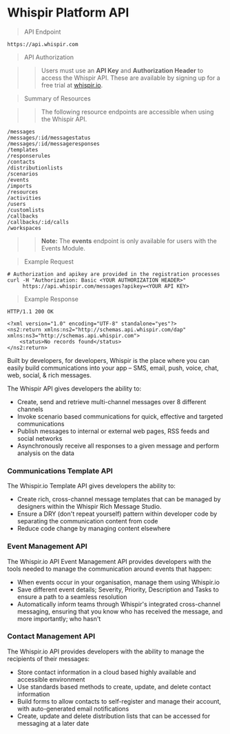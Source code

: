# Whispir Platform API

> API Endpoint

```
https://api.whispir.com
```

> API Authorization

> > Users must use an **API Key** and **Authorization Header** to access the Whispir API. These are available by signing up for a free trial at [whispir.io](https://whispir.io).


> Summary of Resources

> > The following resource endpoints are accessible when using the Whispir API.

```
/messages
/messages/:id/messagestatus
/messages/:id/messageresponses
/templates
/responserules
/contacts
/distributionlists
/scenarios
/events
/imports
/resources
/activities
/users
/customlists
/callbacks
/callbacks/:id/calls
/workspaces
```
> > **Note:** The **events** endpoint is only available for users with the Events Module.

> Example Request

```shell
# Authorization and apikey are provided in the registration processes
curl -H "Authorization: Basic <YOUR AUTHORIZATION HEADER>"
     https://api.whispir.com/messages?apikey=<YOUR API KEY>
```

> Example Response


```text
HTTP/1.1 200 OK
```

```shell
<?xml version="1.0" encoding="UTF-8" standalone="yes"?>
<ns2:return xmlns:ns2="http://schemas.api.whispir.com/dap" xmlns:ns3="http://schemas.api.whispir.com">
    <status>No records found</status>
</ns2:return>
```

Built by developers, for developers, Whispir is the place where you can easily build communications into your app – SMS, email, push, voice, chat, web, social, & rich messages.

The Whispir API gives developers the ability to:

* Create, send and retrieve multi-channel messages over 8 different channels
* Invoke scenario based communications for quick, effective and targeted communications
* Publish messages to internal or external web pages, RSS feeds and social networks
* Asynchronously receive all responses to a given message and perform analysis on the data

### Communications Template API

The Whispir.io Template API gives developers the ability to:

* Create rich, cross-channel message templates that can be managed by designers within the Whispir Rich Message Studio.
* Ensure a DRY (don't repeat yourself) pattern within developer code by separating the communication content from code
* Reduce code change by managing content elsewhere

### Event Management API

The Whispir.io API Event Management API provides developers with the tools needed to manage the communication around events that happen:

* When events occur in your organisation, manage them using Whispir.io
* Save different event details; Severity, Priority, Description and Tasks to ensure a path to a seamless resolution
* Automatically inform teams through Whispir's integrated cross-channel messaging, ensuring that you know who has received the message, and more importantly; who hasn't

### Contact Management API

The Whispir.io API provides developers with the ability to manage the recipients of their messages:

* Store contact information in a cloud based highly available and accessible environment
* Use standards based methods to create, update, and delete contact information
* Build forms to allow contacts to self-register and manage their account, with auto-generated email notifications
* Create, update and delete distribution lists that can be accessed for messaging at a later date
